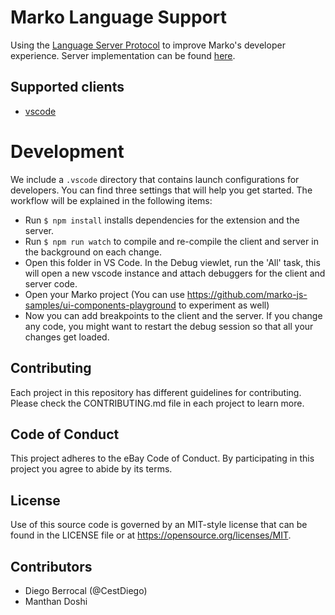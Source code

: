 # Marko Language Support

Using the [Language Server Protocol](https://langserver.org/) to improve Marko's developer experience. 
Server implementation can be found [here](server).

## Supported clients
- [vscode](clients/vscode)

# Development

We include a `.vscode` directory that contains launch configurations for developers.
You can find three settings that will help you get started. The workflow will be
explained in the following items:

* Run `$ npm install` installs dependencies for the extension and the server.
* Run `$ npm run watch` to compile and re-compile the client and server in the background on each change.
* Open this folder in VS Code. In the Debug viewlet, run the 'All' task, this will open a new vscode instance and attach debuggers for the client and server code.
* Open your Marko project (You can use https://github.com/marko-js-samples/ui-components-playground to experiment as well)
* Now you can add breakpoints to the client and the server. If you change any code, you might want to restart the debug session so that all your changes get loaded.

## Contributing
Each project in this repository has different guidelines for contributing. Please check the CONTRIBUTING.md file in each project to learn more.

## Code of Conduct
This project adheres to the eBay Code of Conduct. By participating in this project you agree to abide by its terms.

## License
Use of this source code is governed by an MIT-style license that can be found in
the LICENSE file or at https://opensource.org/licenses/MIT.

## Contributors
- Diego Berrocal (@CestDiego)
- Manthan Doshi
